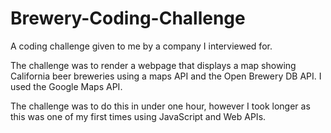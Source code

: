 # Brewery-Coding-Challenge

A coding challenge given to me by a company I interviewed for.

The challenge was to render a webpage that displays a map showing California beer breweries using a maps API and the Open Brewery DB API. I used the Google Maps API.

The challenge was to do this in under one hour, however I took longer as this was one of my first times using JavaScript and Web APIs.
